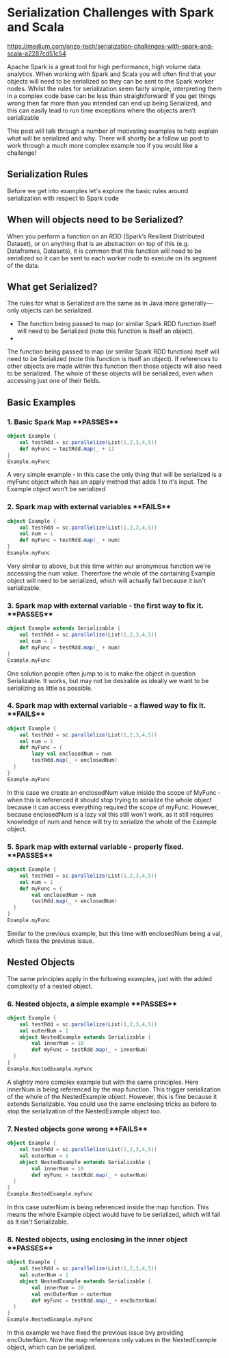 # Serialization Challenges with Spark and Scala

https://medium.com/onzo-tech/serialization-challenges-with-spark-and-scala-a2287cd51c54

Apache Spark is a great tool for high performance, high volume data analytics. When working with Spark and Scala you will often find that your objects will need to be serialized so they can be sent to the Spark worker nodes. Whilst the rules for serialization seem fairly simple, interpreting them in a complex code base can be less than straightforward! If you get things wrong then far more than you intended can end up being Serialized, and this can easily lead to run time exceptions where the objects aren’t serializable

This post will talk through a number of motivating examples to help explain what will be serialized and why. There will shortly be a follow up post to work through a much more complex example too if you would like a challenge!

## Serialization Rules

Before we get into examples let's explore the basic rules around serialization with respect to Spark code

## When will objects need to be Serialized?

When you perform a function on an RDD (Spark’s Resilient Distributed Dataset), or on anything that is an abstraction on top of this (e.g. Dataframes, Datasets), it is common that this function will need to be serialized so it can be sent to each worker node to execute on its segment of the data.

## What get Serialized?

The rules for what is Serialized are the same as in Java more generally — only objects can be serialized.
- The function being passed to map (or similar Spark RDD function itself will need to be Serialized (note this function is itself an object).
- 
The function being passed to map (or similar Spark RDD function) itself will need to be Serialized (note this function is itself an object). If references to other objects are made within this function then those objects will also need to be serialized. The whole of these objects will be serialized, even when accessing just one of their fields.

## Basic Examples

### 1. Basic Spark Map **\*\*PASSES\*\***
```scala
object Example {
    val testRdd = sc.parallelize(List(1,2,3,4,5))
    def myFunc = testRdd.map(_ + 1)
}
Example.myFunc
```
A very simple example - in this case the only thing that will be serialized is a myFunc object which has an apply method that adds 1 to it's input. The Example object won't be serialized

### 2. Spark map with external variables **\*\*FAILS\*\***
```scala
object Example {
    val testRdd = sc.parallelize(List(1,2,3,4,5))
    val num = 1
    def myFunc = testRdd.map(_ + num)
}
Example.myFunc
```
Very similar to above, but this time within our anonymous function we're accessing the num value. Thererfore the whole of the containing Example object will need to be serialized, which will actually fail because it isn't serializable.

### 3. Spark map with external variable - the first way to fix it. **\*\*PASSES\*\***
```scala
object Example extends Serializable {
    val testRdd = sc.parallelize(List(1,2,3,4,5))
    val num = 1
    def myFunc = testRdd.map(_ + num)
}
Example.myFunc
```
One solution people often jump to is to make the object in question Serializable. It works, but may not be desirable as ideally we want to be serializing as little as possible.

### 4. Spark map with external variable -  a flawed way to fix it. **\*\*FAILS\*\***
```scala
object Example {
    val testRdd = sc.parallelize(List(1,2,3,4,5))
    val num = 1
    def myFunc = {
        lazy val enclosedNum = num
        testRdd.map(_ + enclosedNum)
  }
}
Example.myFunc
```
In this case we create an enclosedNum value iniside the scope of MyFunc - when this is referenced it should stop trying to serialize the whole object because it can access everything required the scope of myFunc. However, because enclosedNum is a lazy val this still won't work, as it still requires knowledge of num and hence will try to serialize the whole of the Example object.

### 5. Spark map with external variable - properly fixed. **\*\*PASSES\*\***
```scala
object Example {
    val testRdd = sc.parallelize(List(1,2,3,4,5))
    val num = 1
    def myFunc = {
        val enclosedNum = num
        testRdd.map(_ + enclosedNum)
  }
}
Example.myFunc
```

Similar to the previous example, but this time with enclosedNum being a val, which fixes the previous issue.

## Nested Objects
The same principles apply in the following examples, just with the added complexity of a nested object.

### 6. Nested objects, a simple example **\*\*PASSES\*\***
```scala 
object Example {
    val testRdd = sc.parallelize(List(1,2,3,4,5))
    val outerNum = 1
    object NestedExample extends Serializable {
        val innerNum = 10
        def myFunc = testRdd.map(_ + innerNum)
  }
}
Example.NestedExample.myFunc
```
A slightly more complex example but with the same principles. Here innerNum is being referenced by the map function. This trigger serialization of the whole of the NestedExample object. However, this is fine because it extends Serializable. You could use the same enclosing tricks as before to stop the serialization of the NestedExample object too.

### 7. Nested objects gone wrong **\*\*FAILS\*\***
```scala
object Example {
    val testRdd = sc.parallelize(List(1,2,3,4,5))
    val outerNum = 1
    object NestedExample extends Serializable {
        val innerNum = 10
        def myFunc = testRdd.map(_ + outerNum)
  }
}
Example.NestedExample.myFunc
```
In this case outerNum is being referenced inside the map function. This means the whole Example object would have to be serialized, which will fail as it isn't Serializable.

### 8. Nested objects, using enclosing in the inner object **\*\*PASSES\*\***
```scala
object Example {
    val testRdd = sc.parallelize(List(1,2,3,4,5))
    val outerNum = 1
    object NestedExample extends Serializable {
        val innerNum = 10
        val encOuterNum = outerNum
        def myFunc = testRdd.map(_ + encOuterNum)
  }
}
Example.NestedExample.myFunc
```
In this example we have fixed the previous issue bvy providing encOuterNum. Now the map references only values in the NestedExample object, which can be serialized.
